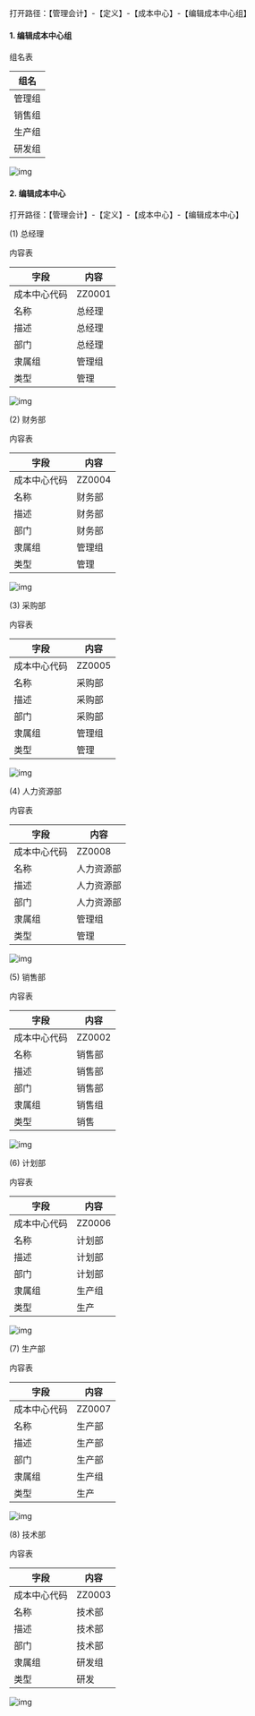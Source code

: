 打开路径：【管理会计】-【定义】-【成本中心】-【编辑成本中心组】

#### 1. **编辑成本中心组**

组名表

| **组名** |
| -------- |
| 管理组   |
| 销售组   |
| 生产组   |
| 研发组   |

![img](BAP_QuickStart_Images/22.1.png) 

#### 2. **编辑成本中心**

   打开路径：【管理会计】-【定义】-【成本中心】-【编辑成本中心】

(1) 总经理

内容表

| **字段**     | **内容** |
| ------------ | -------- |
| 成本中心代码 | ZZ0001   |
| 名称         | 总经理   |
| 描述         | 总经理   |
| 部门         | 总经理   |
| 隶属组       | 管理组   |
| 类型         | 管理     |

![img](BAP_QuickStart_Images/22.2.png) 

(2) 财务部

内容表

| **字段**     | **内容** |
| ------------ | -------- |
| 成本中心代码 | ZZ0004   |
| 名称         | 财务部   |
| 描述         | 财务部   |
| 部门         | 财务部   |
| 隶属组       | 管理组   |
| 类型         | 管理     |

![img](BAP_QuickStart_Images/22.3.png) 

(3) 采购部

内容表

| **字段**     | **内容** |
| ------------ | -------- |
| 成本中心代码 | ZZ0005   |
| 名称         | 采购部   |
| 描述         | 采购部   |
| 部门         | 采购部   |
| 隶属组       | 管理组   |
| 类型         | 管理     |

![img](BAP_QuickStart_Images/22.4.png) 

(4) 人力资源部

内容表

| **字段**     | **内容**   |
| ------------ | ---------- |
| 成本中心代码 | ZZ0008     |
| 名称         | 人力资源部 |
| 描述         | 人力资源部 |
| 部门         | 人力资源部 |
| 隶属组       | 管理组     |
| 类型         | 管理       |

![img](BAP_QuickStart_Images/22.5.png) 

(5) 销售部

内容表	

| **字段**     | **内容** |
| ------------ | -------- |
| 成本中心代码 | ZZ0002   |
| 名称         | 销售部   |
| 描述         | 销售部   |
| 部门         | 销售部   |
| 隶属组       | 销售组   |
| 类型         | 销售     |

![img](BAP_QuickStart_Images/22.6.png) 

(6) 计划部

内容表	

| **字段**     | **内容** |
| ------------ | -------- |
| 成本中心代码 | ZZ0006   |
| 名称         | 计划部   |
| 描述         | 计划部   |
| 部门         | 计划部   |
| 隶属组       | 生产组   |
| 类型         | 生产     |

![img](BAP_QuickStart_Images/22.7.png) 

(7) 生产部

内容表	

| **字段**     | **内容** |
| ------------ | -------- |
| 成本中心代码 | ZZ0007   |
| 名称         | 生产部   |
| 描述         | 生产部   |
| 部门         | 生产部   |
| 隶属组       | 生产组   |
| 类型         | 生产     |

![img](BAP_QuickStart_Images/22.8.png) 

(8) 技术部

内容表	

| **字段**     | **内容** |
| ------------ | -------- |
| 成本中心代码 | ZZ0003   |
| 名称         | 技术部   |
| 描述         | 技术部   |
| 部门         | 技术部   |
| 隶属组       | 研发组   |
| 类型         | 研发     |

![img](BAP_QuickStart_Images/22.9.png)